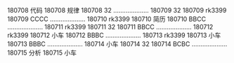 180708  代码
180708  规律
180708  32
....................
180709  32
180709  rk3399
180709  CCCC
....................
180710  rk3399
180710  简历
180710  BBCC
....................
180711  rk3399
180711  32
180711  BBCC
....................
180712  rk3399
180712  小车
180712  BBBC
....................
180713  rk3399
180713  小车
180713  BBBC
....................
180714  小车
180714  32
180714  BCBC
....................
180715  分析
180715  小车
